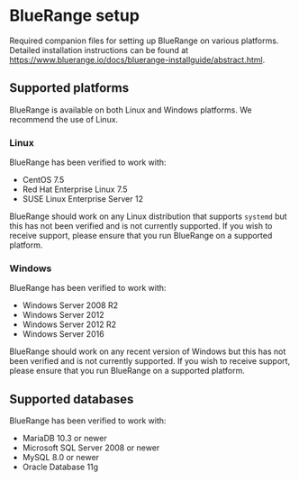 # BlueRange setup

Required companion files for setting up BlueRange on various platforms. Detailed installation instructions can be found at <https://www.bluerange.io/docs/bluerange-installguide/abstract.html>.

## Supported platforms

BlueRange is available on both Linux and Windows platforms. We recommend the use of Linux.

### Linux

BlueRange has been verified to work with:

- CentOS 7.5
- Red Hat Enterprise Linux 7.5
- SUSE Linux Enterprise Server 12

BlueRange should work on any Linux distribution that supports `systemd` but this has not been verified and is not currently supported. If you wish to receive support, please ensure that you run BlueRange on a supported platform.

### Windows

BlueRange has been verified to work with:

- Windows Server 2008 R2
- Windows Server 2012
- Windows Server 2012 R2
- Windows Server 2016

BlueRange should work on any recent version of Windows but this has not been verified and is not currently supported. If you wish to receive support, please ensure that you run BlueRange on a supported platform.

## Supported databases

BlueRange has been verified to work with:

- MariaDB 10.3 or newer
- Microsoft SQL Server 2008 or newer
- MySQL 8.0 or newer
- Oracle Database 11g
